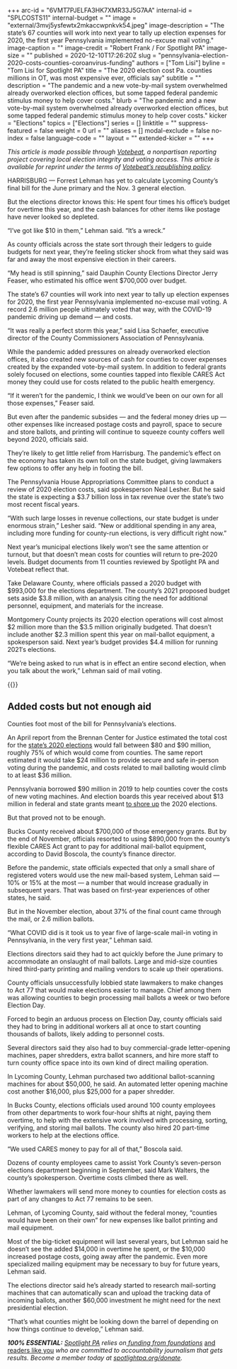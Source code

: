+++
arc-id = "6VMT7PJELFA3HK7XMR33J5G7AA"
internal-id = "SPLCOSTS11"
internal-budget = ""
image = "external/3mvj5ysfewtx2mkaccwpnkvk54.jpeg"
image-description = "The state’s 67 counties will work into next year to tally up election expenses for 2020, the first year Pennsylvania implemented no-excuse mail voting."
image-caption = ""
image-credit = "Robert Frank / For Spotlight PA"
image-size = ""
published = 2020-12-10T17:26:20Z
slug = "pennsylvania-election-2020-costs-counties-coroanvirus-funding"
authors = ["Tom Lisi"]
byline = "Tom Lisi for Spotlight PA"
title = "The 2020 election cost Pa. counties millions in OT, was most expensive ever, officials say"
subtitle = ""
description = "The pandemic and a new vote-by-mail system overwhelmed already overworked election offices, but some tapped federal pandemic stimulus money to help cover costs."
blurb = "The pandemic and a new vote-by-mail system overwhelmed already overworked election offices, but some tapped federal pandemic stimulus money to help cover costs."
kicker = "Elections"
topics = ["Elections"]
series = []
linktitle = ""
suppress-featured = false
weight = 0
url = ""
aliases = []
modal-exclude = false
no-index = false
language-code = ""
layout = ""
extended-kicker = ""
+++

<i>This article is made possible through </i><a href="https://web.archive.org/20201019151248/http://votebeat.org/"><i>Votebeat</i></a><i>, a nonpartisan reporting project covering local election integrity and voting access. This article is available for reprint under the terms of </i><a href="https://web.archive.org/20210907141701/https://www.votebeat.org/pages/republishing"><i>Votebeat’s republishing policy</i></a><i>.</i>

HARRISBURG — Forrest Lehman has yet to calculate Lycoming County’s final bill for the June primary and the Nov. 3 general election.

But the elections director knows this: He spent four times his office’s budget for overtime this year, and the cash balances for other items like postage have never looked so depleted.

“I’ve got like $10 in them,” Lehman said. “It’s a wreck.”

As county officials across the state sort through their ledgers to guide budgets for next year, they’re feeling sticker shock from what they said was far and away the most expensive election in their careers.

“My head is still spinning,” said Dauphin County Elections Director Jerry Feaser, who estimated his office went $700,000 over budget.

The state’s 67 counties will work into next year to tally up election expenses for 2020, the first year Pennsylvania implemented no-excuse mail voting. A record 2.6 million people ultimately voted that way, with the COVID-19 pandemic driving up demand — and costs.

“It was really a perfect storm this year,” said Lisa Schaefer, executive director of the County Commissioners Association of Pennsylvania.

<script src="https://www.spotlightpa.org/embed.js" async></script><div data-spl-embed-version="1" data-spl-src="https://www.spotlightpa.org/embeds/donate/?teaser_text=Spotlight%20PA%20provides%20essential%2C%20public-service%20journalism%20thanks%20to%20readers%20like%20you.%20%3Cb%3EBecome%20a%20member%20today%20with%20a%20gift%20of%20%2415%2Fmonth%20or%20more%20and%20receive%20our%20exclusive%20Pennsylvania%20tote%20bag.%3C%2Fb%3E&cta_text=YES%2C%20COUNT%20ME%20IN&eyebrow_text=BECOME%20A%20MEMBER"></div>

While the pandemic added pressures on already overworked election offices, it also created new sources of cash for counties to cover expenses created by the expanded vote-by-mail system. In addition to federal grants solely focused on elections, some counties tapped into flexible CARES Act money they could use for costs related to the public health emergency.

“If it weren’t for the pandemic, I think we would’ve been on our own for all those expenses,” Feaser said.

But even after the pandemic subsides — and the federal money dries up — other expenses like increased postage costs and payroll, space to secure and store ballots, and printing will continue to squeeze county coffers well beyond 2020, officials said.

They’re likely to get little relief from Harrisburg. The pandemic’s effect on the economy has taken its own toll on the state budget, giving lawmakers few options to offer any help in footing the bill.

The Pennsylvania House Appropriations Committee plans to conduct a review of 2020 election costs, said spokesperson Neal Lesher. But he said the state is expecting a $3.7 billion loss in tax revenue over the state’s two most recent fiscal years.

“With such large losses in revenue collections, our state budget is under enormous strain,” Lesher said. “New or additional spending in any area, including more funding for county-run elections, is very difficult right now.”

Next year’s municipal elections likely won’t see the same attention or turnout, but that doesn’t mean costs for counties will return to pre-2020 levels. Budget documents from 11 counties reviewed by Spotlight PA and Votebeat reflect that.

Take Delaware County, where officials passed a 2020 budget with $993,000 for the elections department. The county’s 2021 proposed budget sets aside $3.8 million, with an analysis citing the need for additional personnel, equipment, and materials for the increase.

Montgomery County projects its 2020 election operations will cost almost $2 million more than the $3.5 million originally budgeted. That doesn’t include another $2.3 million spent this year on mail-ballot equipment, a spokesperson said. Next year’s budget provides $4.4 million for running 2021′s elections.

“We’re being asked to run what is in effect an entire second election, when you talk about the work,” Lehman said of mail voting.

{{<picture src="external/0p5xhj0d5z3dw03henjbf7r2k0.jpeg" description="By the end of November, officials in Bucks County resorted to using $890,000 from the county’s flexible CARES Act grant to pay for additional mail-ballot equipment." caption="By the end of November, officials in Bucks County resorted to using $890,000 from the county’s flexible CARES Act grant to pay for additional mail-ballot equipment." credit="TYGER WILLIAMS / Philadelphia Inquirer">}} 

## Added costs but not enough aid

Counties foot most of the bill for Pennsylvania’s elections.

An April report from the Brennan Center for Justice estimated the total cost for the <a href="https://www.brennancenter.org/sites/default/files/2020-04/2020_04_5StateCostAnalysis_0.pdf">state’s 2020 elections</a> would fall between $80 and $90 million, roughly 75% of which would come from counties. The same report estimated it would take $24 million to provide secure and safe in-person voting during the pandemic, and costs related to mail balloting would climb to at least $36 million.

Pennsylvania borrowed $90 million in 2019 to help counties cover the costs of new voting machines. And election boards this year received about $13 million in federal and state grants meant <a href="https://www.dos.pa.gov/VotingElections/Pages/2020-Federal-Grants.aspx">to shore up</a> the 2020 elections.

But that proved not to be enough.

Bucks County received about $700,000 of those emergency grants. But by the end of November, officials resorted to using $890,000 from the county’s flexible CARES Act grant to pay for additional mail-ballot equipment, according to David Boscola, the county’s finance director.

Before the pandemic, state officials expected that only a small share of registered voters would use the new mail-based system, Lehman said — 10% or 15% at the most — a number that would increase gradually in subsequent years. That was based on first-year experiences of other states, he said.

But in the November election, about 37% of the final count came through the mail, or 2.6 million ballots.

“What COVID did is it took us to year five of large-scale mail-in voting in Pennsylvania, in the very first year,” Lehman said.

Elections directors said they had to act quickly before the June primary to accommodate an onslaught of mail ballots. Large and mid-size counties hired third-party printing and mailing vendors to scale up their operations.

<script src="https://www.spotlightpa.org/embed.js" async></script><div data-spl-embed-version="1" data-spl-src="https://www.spotlightpa.org/embeds/newsletter/"></div>

County officials unsuccessfully lobbied state lawmakers to make changes to Act 77 that would make elections easier to manage. Chief among them was allowing counties to begin processing mail ballots a week or two before Election Day.

Forced to begin an arduous process on Election Day, county officials said they had to bring in additional workers all at once to start counting thousands of ballots, likely adding to personnel costs.

Several directors said they also had to buy commercial-grade letter-opening machines, paper shredders, extra ballot scanners, and hire more staff to turn county office space into its own kind of direct mailing operation.

In Lycoming County, Lehman purchased two additional ballot-scanning machines for about $50,000, he said. An automated letter opening machine cost another $16,000, plus $25,000 for a paper shredder.

In Bucks County, elections officials used around 100 county employees from other departments to work four-hour shifts at night, paying them overtime, to help with the extensive work involved with processing, sorting, verifying, and storing mail ballots. The county also hired 20 part-time workers to help at the elections office.

“We used CARES money to pay for all of that,” Boscola said.

Dozens of county employees came to assist York County’s seven-person elections department beginning in September, said Mark Walters, the county’s spokesperson. Overtime costs climbed there as well.

Whether lawmakers will send more money to counties for election costs as part of any changes to Act 77 remains to be seen.

Lehman, of Lycoming County, said without the federal money, “counties would have been on their own” for new expenses like ballot printing and mail equipment.

Most of the big-ticket equipment will last several years, but Lehman said he doesn’t see the added $14,000 in overtime he spent, or the $10,000 increased postage costs, going away after the pandemic. Even more specialized mailing equipment may be necessary to buy for future years, Lehman said.

The elections director said he’s already started to research mail-sorting machines that can automatically scan and upload the tracking data of incoming ballots, another $60,000 investment he might need for the next presidential election.

“That’s what counties might be looking down the barrel of depending on how things continue to develop,” Lehman said.

<i><b>100% ESSENTIAL:</b></i><i> </i><a href="https://www.spotlightpa.org/"><i>Spotlight PA</i></a><i> relies on</i><a href="https://www.spotlightpa.org/support"><i> funding from foundations</i></a><i> </i><a href="https://www.spotlightpa.org/support">and readers like you</a><i> who are committed to accountability journalism that gets results. Become a member today at </i><a href="/donate?campaign=701Dn000000YgovIAC"><i>spotlightpa.org/donate</i></a><i>.</i>
